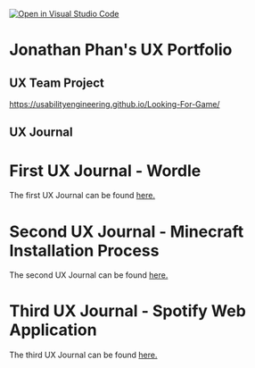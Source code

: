 [![Open in Visual Studio Code](https://classroom.github.com/assets/open-in-vscode-f059dc9a6f8d3a56e377f745f24479a46679e63a5d9fe6f495e02850cd0d8118.svg)](https://classroom.github.com/online_ide?assignment_repo_id=6804874&assignment_repo_type=AssignmentRepo)
# Jonathan Phan's UX Portfolio


## UX Team Project
https://usabilityengineering.github.io/Looking-For-Game/

## UX Journal
# First UX Journal - Wordle
The first UX Journal can be found [here.](j01/README.md)

# Second UX Journal - Minecraft Installation Process
The second UX Journal can be found [here.](j02/README.md)

# Third UX Journal - Spotify Web Application
The third UX Journal can be found [here.](j03/README.md)
